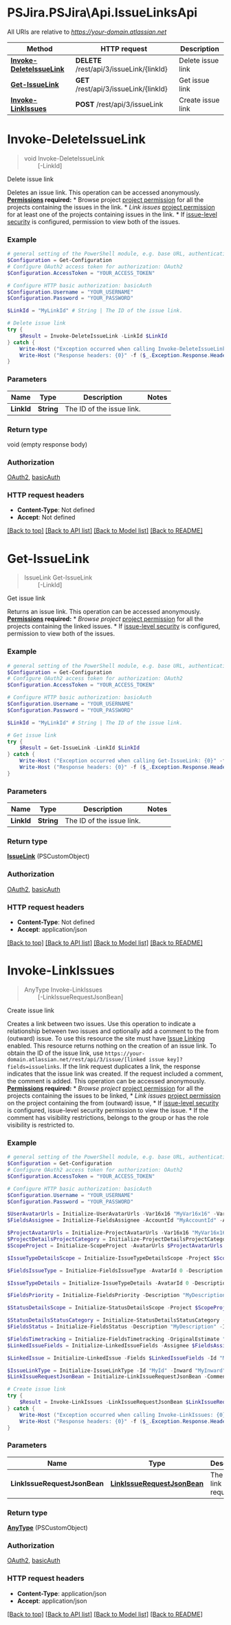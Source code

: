 # PSJira.PSJira\Api.IssueLinksApi

All URIs are relative to *https://your-domain.atlassian.net*

Method | HTTP request | Description
------------- | ------------- | -------------
[**Invoke-DeleteIssueLink**](IssueLinksApi.md#Invoke-DeleteIssueLink) | **DELETE** /rest/api/3/issueLink/{linkId} | Delete issue link
[**Get-IssueLink**](IssueLinksApi.md#Get-IssueLink) | **GET** /rest/api/3/issueLink/{linkId} | Get issue link
[**Invoke-LinkIssues**](IssueLinksApi.md#Invoke-LinkIssues) | **POST** /rest/api/3/issueLink | Create issue link


<a id="Invoke-DeleteIssueLink"></a>
# **Invoke-DeleteIssueLink**
> void Invoke-DeleteIssueLink<br>
> &nbsp;&nbsp;&nbsp;&nbsp;&nbsp;&nbsp;&nbsp;&nbsp;[-LinkId] <String><br>

Delete issue link

Deletes an issue link.  This operation can be accessed anonymously.  **[Permissions](#permissions) required:**   *  Browse project [project permission](https://confluence.atlassian.com/x/yodKLg) for all the projects containing the issues in the link.  *  *Link issues* [project permission](https://confluence.atlassian.com/x/yodKLg) for at least one of the projects containing issues in the link.  *  If [issue-level security](https://confluence.atlassian.com/x/J4lKLg) is configured, permission to view both of the issues.

### Example
```powershell
# general setting of the PowerShell module, e.g. base URL, authentication, etc
$Configuration = Get-Configuration
# Configure OAuth2 access token for authorization: OAuth2
$Configuration.AccessToken = "YOUR_ACCESS_TOKEN"

# Configure HTTP basic authorization: basicAuth
$Configuration.Username = "YOUR_USERNAME"
$Configuration.Password = "YOUR_PASSWORD"

$LinkId = "MyLinkId" # String | The ID of the issue link.

# Delete issue link
try {
    $Result = Invoke-DeleteIssueLink -LinkId $LinkId
} catch {
    Write-Host ("Exception occurred when calling Invoke-DeleteIssueLink: {0}" -f ($_.ErrorDetails | ConvertFrom-Json))
    Write-Host ("Response headers: {0}" -f ($_.Exception.Response.Headers | ConvertTo-Json))
}
```

### Parameters

Name | Type | Description  | Notes
------------- | ------------- | ------------- | -------------
 **LinkId** | **String**| The ID of the issue link. | 

### Return type

void (empty response body)

### Authorization

[OAuth2](../README.md#OAuth2), [basicAuth](../README.md#basicAuth)

### HTTP request headers

 - **Content-Type**: Not defined
 - **Accept**: Not defined

[[Back to top]](#) [[Back to API list]](../README.md#documentation-for-api-endpoints) [[Back to Model list]](../README.md#documentation-for-models) [[Back to README]](../README.md)

<a id="Get-IssueLink"></a>
# **Get-IssueLink**
> IssueLink Get-IssueLink<br>
> &nbsp;&nbsp;&nbsp;&nbsp;&nbsp;&nbsp;&nbsp;&nbsp;[-LinkId] <String><br>

Get issue link

Returns an issue link.  This operation can be accessed anonymously.  **[Permissions](#permissions) required:**   *  *Browse project* [project permission](https://confluence.atlassian.com/x/yodKLg) for all the projects containing the linked issues.  *  If [issue-level security](https://confluence.atlassian.com/x/J4lKLg) is configured, permission to view both of the issues.

### Example
```powershell
# general setting of the PowerShell module, e.g. base URL, authentication, etc
$Configuration = Get-Configuration
# Configure OAuth2 access token for authorization: OAuth2
$Configuration.AccessToken = "YOUR_ACCESS_TOKEN"

# Configure HTTP basic authorization: basicAuth
$Configuration.Username = "YOUR_USERNAME"
$Configuration.Password = "YOUR_PASSWORD"

$LinkId = "MyLinkId" # String | The ID of the issue link.

# Get issue link
try {
    $Result = Get-IssueLink -LinkId $LinkId
} catch {
    Write-Host ("Exception occurred when calling Get-IssueLink: {0}" -f ($_.ErrorDetails | ConvertFrom-Json))
    Write-Host ("Response headers: {0}" -f ($_.Exception.Response.Headers | ConvertTo-Json))
}
```

### Parameters

Name | Type | Description  | Notes
------------- | ------------- | ------------- | -------------
 **LinkId** | **String**| The ID of the issue link. | 

### Return type

[**IssueLink**](IssueLink.md) (PSCustomObject)

### Authorization

[OAuth2](../README.md#OAuth2), [basicAuth](../README.md#basicAuth)

### HTTP request headers

 - **Content-Type**: Not defined
 - **Accept**: application/json

[[Back to top]](#) [[Back to API list]](../README.md#documentation-for-api-endpoints) [[Back to Model list]](../README.md#documentation-for-models) [[Back to README]](../README.md)

<a id="Invoke-LinkIssues"></a>
# **Invoke-LinkIssues**
> AnyType Invoke-LinkIssues<br>
> &nbsp;&nbsp;&nbsp;&nbsp;&nbsp;&nbsp;&nbsp;&nbsp;[-LinkIssueRequestJsonBean] <PSCustomObject><br>

Create issue link

Creates a link between two issues. Use this operation to indicate a relationship between two issues and optionally add a comment to the from (outward) issue. To use this resource the site must have [Issue Linking](https://confluence.atlassian.com/x/yoXKM) enabled.  This resource returns nothing on the creation of an issue link. To obtain the ID of the issue link, use `https://your-domain.atlassian.net/rest/api/3/issue/[linked issue key]?fields=issuelinks`.  If the link request duplicates a link, the response indicates that the issue link was created. If the request included a comment, the comment is added.  This operation can be accessed anonymously.  **[Permissions](#permissions) required:**   *  *Browse project* [project permission](https://confluence.atlassian.com/x/yodKLg) for all the projects containing the issues to be linked,  *  *Link issues* [project permission](https://confluence.atlassian.com/x/yodKLg) on the project containing the from (outward) issue,  *  If [issue-level security](https://confluence.atlassian.com/x/J4lKLg) is configured, issue-level security permission to view the issue.  *  If the comment has visibility restrictions, belongs to the group or has the role visibility is restricted to.

### Example
```powershell
# general setting of the PowerShell module, e.g. base URL, authentication, etc
$Configuration = Get-Configuration
# Configure OAuth2 access token for authorization: OAuth2
$Configuration.AccessToken = "YOUR_ACCESS_TOKEN"

# Configure HTTP basic authorization: basicAuth
$Configuration.Username = "YOUR_USERNAME"
$Configuration.Password = "YOUR_PASSWORD"

$UserAvatarUrls = Initialize-UserAvatarUrls -Var16x16 "MyVar16x16" -Var24x24 "MyVar24x24" -Var32x32 "MyVar32x32" -Var48x48 "MyVar48x48"
$FieldsAssignee = Initialize-FieldsAssignee -AccountId "MyAccountId" -AccountType "MyAccountType" -Active $false -AvatarUrls $UserAvatarUrls -DisplayName "MyDisplayName" -EmailAddress "MyEmailAddress" -Key "MyKey" -Name "MyName" -Self "MySelf" -TimeZone "MyTimeZone"

$ProjectAvatarUrls = Initialize-ProjectAvatarUrls -Var16x16 "MyVar16x16" -Var24x24 "MyVar24x24" -Var32x32 "MyVar32x32" -Var48x48 "MyVar48x48"
$ProjectDetailsProjectCategory = Initialize-ProjectDetailsProjectCategory -Description "MyDescription" -Id "MyId" -Name "MyName" -Self "MySelf"
$ScopeProject = Initialize-ScopeProject -AvatarUrls $ProjectAvatarUrls -Id "MyId" -Key "MyKey" -Name "MyName" -ProjectCategory $ProjectDetailsProjectCategory -ProjectTypeKey "software" -Self "MySelf" -Simplified $false

$IssueTypeDetailsScope = Initialize-IssueTypeDetailsScope -Project $ScopeProject -Type "PROJECT"

$FieldsIssueType = Initialize-FieldsIssueType -AvatarId 0 -Description "MyDescription" -EntityId "MyEntityId" -HierarchyLevel 0 -IconUrl "MyIconUrl" -Id "MyId" -Name "MyName" -Scope $IssueTypeDetailsScope -Self "MySelf" -Subtask $false

$IssueTypeDetails = Initialize-IssueTypeDetails -AvatarId 0 -Description "MyDescription" -EntityId "MyEntityId" -HierarchyLevel 0 -IconUrl "MyIconUrl" -Id "MyId" -Name "MyName" -Scope $IssueTypeDetailsScope -Self "MySelf" -Subtask $false

$FieldsPriority = Initialize-FieldsPriority -Description "MyDescription" -IconUrl "MyIconUrl" -Id "MyId" -IsDefault $false -Name "MyName" -Self "MySelf" -StatusColor "MyStatusColor"

$StatusDetailsScope = Initialize-StatusDetailsScope -Project $ScopeProject -Type "PROJECT"

$StatusDetailsStatusCategory = Initialize-StatusDetailsStatusCategory -ColorName "MyColorName" -Id 0 -Key "MyKey" -Name "MyName" -Self "MySelf"
$FieldsStatus = Initialize-FieldsStatus -Description "MyDescription" -IconUrl "MyIconUrl" -Id "MyId" -Name "MyName" -Scope $StatusDetailsScope -Self "MySelf" -StatusCategory $StatusDetailsStatusCategory

$FieldsTimetracking = Initialize-FieldsTimetracking -OriginalEstimate "MyOriginalEstimate" -OriginalEstimateSeconds 0 -RemainingEstimate "MyRemainingEstimate" -RemainingEstimateSeconds 0 -TimeSpent "MyTimeSpent" -TimeSpentSeconds 0
$LinkedIssueFields = Initialize-LinkedIssueFields -Assignee $FieldsAssignee -IssueType $FieldsIssueType -Issuetype $IssueTypeDetails -Priority $FieldsPriority -Status $FieldsStatus -Summary "MySummary" -Timetracking $FieldsTimetracking

$LinkedIssue = Initialize-LinkedIssue -Fields $LinkedIssueFields -Id "MyId" -Key "MyKey" -Self "MySelf"

$IssueLinkType = Initialize-IssueLinkType -Id "MyId" -Inward "MyInward" -Name "MyName" -Outward "MyOutward" -Self "MySelf"
$LinkIssueRequestJsonBean = Initialize-LinkIssueRequestJsonBean -Comment  -InwardIssue $LinkedIssue -OutwardIssue $LinkedIssue -Type $IssueLinkType # LinkIssueRequestJsonBean | The issue link request.

# Create issue link
try {
    $Result = Invoke-LinkIssues -LinkIssueRequestJsonBean $LinkIssueRequestJsonBean
} catch {
    Write-Host ("Exception occurred when calling Invoke-LinkIssues: {0}" -f ($_.ErrorDetails | ConvertFrom-Json))
    Write-Host ("Response headers: {0}" -f ($_.Exception.Response.Headers | ConvertTo-Json))
}
```

### Parameters

Name | Type | Description  | Notes
------------- | ------------- | ------------- | -------------
 **LinkIssueRequestJsonBean** | [**LinkIssueRequestJsonBean**](LinkIssueRequestJsonBean.md)| The issue link request. | 

### Return type

[**AnyType**](AnyType.md) (PSCustomObject)

### Authorization

[OAuth2](../README.md#OAuth2), [basicAuth](../README.md#basicAuth)

### HTTP request headers

 - **Content-Type**: application/json
 - **Accept**: application/json

[[Back to top]](#) [[Back to API list]](../README.md#documentation-for-api-endpoints) [[Back to Model list]](../README.md#documentation-for-models) [[Back to README]](../README.md)

